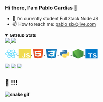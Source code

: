 ### Hi there, I'am Pablo Cardias 👋

<!--
**psixp/psixp** is a ✨ _special_ ✨ repository because its `README.md` (this file) appears on your GitHub profile.

Here are some ideas to get you started:


<!-- - 🌱 I’m currently Dev Web Full stack Node.js (future) -->
- 🔭 I’m currently student Full Stack Node JS
- 📫 How to reach me: pablo_six@live.com
 <div style="display: flex;">
  <details open>
    <summary><strong>GitHub Stats<strong></summary>
    <a href="https://github.com/psixp">
    <img height="163em" src="https://github-readme-stats.vercel.app/api?username=psixp&show_icons=true&theme=nightowl&include_all_commits=true&count_private=true"/>
    <img height="163em" src="https://github-readme-stats.vercel.app/api/top-langs/?username=psixp&layout=compact&langs_count=10&theme=nightowl&hide=CMake%2C%20Makefile"/>
  </details>
</div>

<div style="display: inline_block">
  <br>
  <img align="center" alt="Pablo-React" height="30" width="40" title="React" src="https://raw.githubusercontent.com/devicons/devicon/master/icons/react/react-original.svg">
  <img align="center" alt="Pablo-Js" height="30" width="40" title="Javascript" src="https://raw.githubusercontent.com/devicons/devicon/master/icons/javascript/javascript-plain.svg">
  <img align="center" alt="Pablo-HTML" height="30" width="40" title="HTML" src="https://raw.githubusercontent.com/devicons/devicon/master/icons/html5/html5-original.svg">
  <img align="center" alt="Pablo-CSS" height="30" width="40" title="CSS" src="https://raw.githubusercontent.com/devicons/devicon/master/icons/css3/css3-original.svg">
  <img align="center" alt="Pablo-Python" height="30" width="40" src="https://raw.githubusercontent.com/devicons/devicon/master/icons/python/python-original.svg">
  <img align="center" alt="Pablo-NodeJS" height="30" width="40" title="Node JS" src="https://raw.githubusercontent.com/devicons/devicon/master/icons/nodejs/nodejs-original.svg">
  <img align="center" alt="Pablo-NodeJS" height="30" width="40" title="Typescript" src="https://raw.githubusercontent.com/devicons/devicon/master/icons/typescript/typescript-original.svg">
</div>
<br>
<div> 
  <a href="https://instagram.com/sixpablo" target="_blank"><img src="https://img.shields.io/badge/-Instagram-%23E4405F?style=for-the-badge&logo=instagram&logoColor=white"></a>
  <a href = "mailto:pablo_six@live.com" target="_blank"><img src="https://img.shields.io/badge/-Mail-%23333?style=for-the-badge&logo=mail&logoColor=white"></a>
  <a href="https://www.linkedin.com/in/pablo-cardias-flores-a2a77a161/" target="_blank"><img src="https://img.shields.io/badge/-LinkedIn-%230077B5?style=for-the-badge&logo=linkedin&logoColor=white"></a> 
</div>

## 🐍 !!!

![snake gif](https://github.com/psixp/psixp/blob/output/github-contribution-grid-snake.svg)
